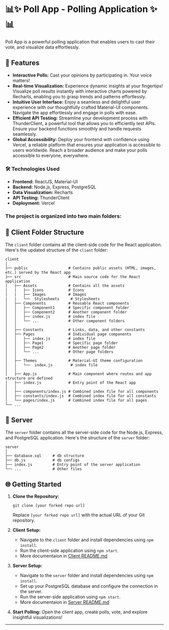 # 📊✨ Poll App - Polling Application ✨📊

Poll App is a powerful polling application that enables users to cast their vote, and visualize data effortlessly. 

## 🚀 Features

- **Interactive Polls:** Cast your opinions by participating in. Your voice matters!
- **Real-time Visualization:** Experience dynamic insights at your fingertips! Visualize poll results instantly with interactive charts powered by Recharts, enabling you to grasp trends and patterns effortlessly.
- **Intuitive User Interface:** Enjoy a seamless and delightful user experience with our thoughtfully crafted Material-UI components. Navigate the app effortlessly and engage in polls with ease.
- **Efficient API Testing:** Streamline your development process with ThunderClient, a powerful tool that allows you to efficiently test APIs. Ensure your backend functions smoothly and handle requests seamlessly.
- **Global Accessibility:** Deploy your frontend with confidence using Vercel, a reliable platform that ensures your application is accessible to users worldwide. Reach a broader audience and make your polls accessible to everyone, everywhere.

### 🛠️ Technologies Used

- **Frontend:** ReactJS, Material-UI
- **Backend:** Node.js, Express, PostgreSQL
- **Data Visualization:** Recharts
- **API Testing:** ThunderClient
- **Deployment:** Vercel

### The project is organized into two main folders:

## 📁 Client Folder Structure

The `client` folder contains all the client-side code for the React application. Here's the updated structure of the `client` folder:

```
client
│
├── public                  # Contains public assets (HTML, images, etc.) served by the React app
├── src                     # Main source code for the React application
│   ├── Assets              # Contains all the assets
|   |   ├── Icons           # Icons
|   |   ├── Images          # Images
|   |   └──  Stylesheets     # Stylesheets
│   ├── Components          # Reusable React components
│   │   ├── Component1      # Specific component folder
│   │   ├── Component2      # Another component folder
│   │   ├── index.js        # index file
│   │   └── ...             # Other component folders
│   │
│   ├── Constants           # Links, data, and other constants
│   ├── Pages               # Individual page components
│   │   ├── index.js        # index file
│   │   ├── Page1           # Specific page folder
│   │   ├── Page2           # Another page folder
│   │   └── ...             # Other page folders
│   │
│   ├── Themes              # Material-UI theme configuration
│   │   └──  index.js        # index file
│   │
│   ├── App.js              # Main component where routes and app structure are defined
│   ├── index.js            # Entry point of the React app
│   │
│   ├── components/index.js # Combined index file for all components
│   ├── constants/index.js  # Combined index file for all constants
│   └── pages/index.js      # Combined index file for all pages
└── ...
```

## 📁 Server

The `server` folder contains all the server-side code for the Node.js, Express, and PostgreSQL application. Here's the structure of the `server` folder:

```
server
│
├── database.sql     # db structure
├── db.js            # db configs
├── index.js         # Entry point of the server application
└── ...              # Other files
```

## 🌐 Getting Started

1. **Clone the Repository:**

   ```
   git clone [your forked repo url]
   ```
   Replace `[your forked repo url]` with the actual URL of your Git repository.

2. **Client Setup:**

   - Navigate to the `client` folder and install dependencies using `npm install`.
   - Run the client-side application using `npm start`.
   - More documentaion in [Client README.md](/client/README.md)

3. **Server Setup:**

   - Navigate to the `server` folder and install dependencies using `npm install`.
   - Set up your PostgreSQL database and configure the connection in the server.
   - Run the server-side application using `npm start`.
   - More documentaion in [Server README.md](/server/README.md)

4. **Start Polling:**
   Open the client app, create polls, vote, and explore insightful visualizations!


---
